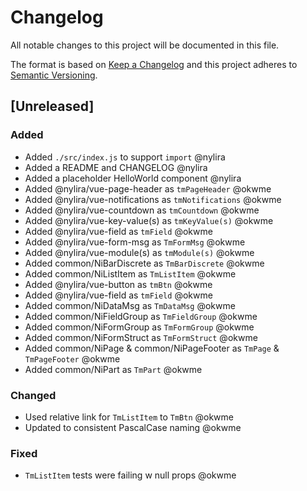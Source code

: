 # Changelog

All notable changes to this project will be documented in this file.

The format is based on [Keep a Changelog](http://keepachangelog.com/en/1.0.0/)
and this project adheres to [Semantic Versioning](http://semver.org/spec/v2.0.0.html).

## [Unreleased]

### Added

- Added `./src/index.js` to support `import` @nylira
- Added a README and CHANGELOG @nylira
- Added a placeholder HelloWorld component @nylira
- Added @nylira/vue-page-header as `tmPageHeader` @okwme
- Added @nylira/vue-notifications as `tmNotifications` @okwme
- Added @nylira/vue-countdown as `tmCountdown` @okwme
- Added @nylira/vue-key-value(s) as `tmKeyValue(s)` @okwme
- Added @nylira/vue-field as `tmField` @okwme
- Added @nylira/vue-form-msg as `TmFormMsg` @okwme
- Added @nylira/vue-module(s) as `tmModule(s)` @okwme
- Added common/NiBarDiscrete as `TmBarDiscrete` @okwme
- Added common/NiListItem as `TmListItem` @okwme
- Added @nylira/vue-button as `tmBtn` @okwme
- Added @nylira/vue-field as `tmField` @okwme
- Added common/NiDataMsg as `TmDataMsg` @okwme
- Added common/NiFieldGroup as `TmFieldGroup` @okwme
- Added common/NiFormGroup as `TmFormGroup` @okwme
- Added common/NiFormStruct as `TmFormStruct` @okwme
- Added common/NiPage & common/NiPageFooter as `TmPage` & `TmPageFooter` @okwme
- Added common/NiPart as `TmPart` @okwme

### Changed

- Used relative link for `TmListItem` to `TmBtn` @okwme
- Updated to consistent PascalCase naming @okwme

### Fixed

- `TmListItem` tests were failing w null props @okwme
